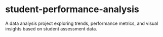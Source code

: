 # student-performance-analysis
A data analysis project exploring trends, performance metrics, and visual insights based on student assessment data.
